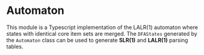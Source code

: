 # Automaton

This module is a Typescript implementation of the LALR(1) automaton where states with identical core item sets are merged. The `DFAStates` generated by the `Automaton` class can be used to generate **SLR(1)** and **LALR(1)** parsing tables.